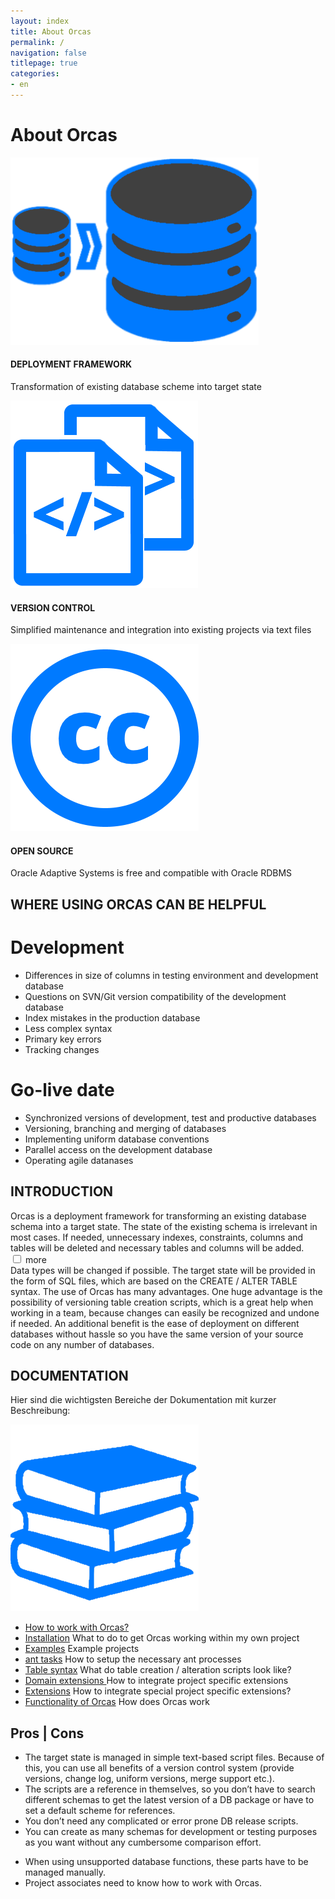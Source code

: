 ```yaml
---
layout: index
title: About Orcas
permalink: /
navigation: false
titlepage: true 
categories: 
- en
---
```


<div id="titlepage-title"><h1>About Orcas</h1></div>
<div class="clearfix" id="short-description-container">
    <div>
        <img src="./assets/db_icon.png">
        <h4>DEPLOYMENT FRAMEWORK</h4>
        <p>Transformation of existing database scheme into target state</p>
    </div>
    <div>
        <img src="./assets/script_icon.png"/>
        <h4>VERSION CONTROL</h4>
        <p>Simplified maintenance and integration into existing projects via text files</p>
    </div>
    <div>
        <img  src="./assets/cc_icon.png">
        <h4>OPEN SOURCE</h4>
        <p>Oracle Adaptive Systems is free and compatible with Oracle RDBMS</p>
    </div>
</div>

<div class="clearfix" id="container">
<h2>WHERE USING ORCAS CAN BE HELPFUL</h2>
    <div><h1>Development</h1></div>
    <div>
        <div id="container-first-child">
            <ul>
                <li>Differences in size of columns in testing environment and development database</li>
                <li>Questions on SVN/Git version compatibility of the development database</li>
                <li>Index mistakes in the production database</li>
                <li>Less complex syntax</li>
                <li>Primary key errors</li>
                <li>Tracking changes</li>
            </ul>
        </div>
    </div>
    <div><h1>Go-live date</h1></div>
    <div>
        <div id="container-second-child">
            <ul>
                <li>Synchronized versions of development, test and productive databases</li>
                <li>Versioning, branching and merging of databases</li>
                <li>Implementing uniform database conventions</li>
                <li>Parallel access on the development database</li>
                <li>Operating agile datanases </li>
            </ul>
        </div>
    </div>
</div>

<div class="clearfix" id="description-panel">
    <h2>INTRODUCTION</h2>
    <div class="description-pt1">
        Orcas is a deployment framework for transforming an existing database schema into a target state. The state of the existing schema is irrelevant in most cases. If needed, unnecessary indexes, constraints, columns and tables will be deleted and necessary tables and columns will be added.
    </div>
    <input id="expand" type="checkbox" class="panel">
    <label for="expand" id="expand-title">more</label>
    <div class="description-pt2">
        Data types will be changed if possible. The target state will be provided in the form of SQL files, which are based on the CREATE / ALTER TABLE syntax. The use of Orcas has many advantages. One huge advantage is the possibility of versioning table creation scripts, which is a great help when working in a team, because changes can easily be recognized and undone if needed. An additional benefit is the ease of deployment on different databases without hassle so you have the same version of your source code on any number of databases.
     </div>
</div>

<div class="clearfix" id="documentation-list">
    <h2>DOCUMENTATION</h2>
    <p>Hier sind die wichtigsten Bereiche der Dokumentation mit kurzer Beschreibung:</p>
    <div><img src="./assets/docs_icon.png"/></div>
    <div>
        <ul>
            <li>
                <a href="{{site.baseurl}}/docs/usage/">How to work with Orcas?</a>
            </li>
            <li>
                <a href="{{site.baseurl}}/docs/installation/">Installation</a> What to do to get Orcas working within my own project
            </li>
            <li>
                <a href="{{site.baseurl}}/docs/de/examples/">Examples</a> Example projects
            </li>
            <li>
                <a href="{{site.baseurl}}/docs/de/ant-tasks/">ant tasks</a> How to setup the necessary ant processes
            </li>
            <li>
                <a href="{{site.baseurl}}/docs/de/statics-syntax/">Table  syntax</a> What do table creation / alteration scripts look like?
            </li>
            <li>
                <a href="{{site.baseurl}}/docs/de/domain-extension/">Domain extensions </a> 
                How to integrate project specific extensions
            </li>
            <li>
                <a href="{{site.baseurl}}/docs/de/extensions/">Extensions</a>
                How to integrate special project specific extensions?
            </li>
            <li>
                <a href="{{site.baseurl}}/docs/de/how-it-works/">Functionality of Orcas</a>   
                How does Orcas work
            </li>
        </ul>
    </div>
</div>
<div class="clearfix" id="pros-cons">
    <h2>Pros | Cons</h2>
    <div class="pros">
        <ul>
            <li>The target state is managed in simple text-based script files. Because of this, you can use all benefits of a version control system (provide versions, change log, uniform versions, merge support etc.).</li>
            <li>The scripts are a reference in themselves, so you don’t have to search different schemas to get the latest version of a DB package or have to set a default scheme for references.</li>
            <li>You don’t need any complicated or error prone DB release scripts.</li>
            <li>You can create as many schemas for development or testing purposes as you want without any cumbersome comparison effort.</li>
       </ul>
    </div>
    <div class="cons">
        <ul>
            <li>When using unsupported database functions, these parts have to be managed manually.</li>
            <li>Project associates need to know how to work with Orcas.</li>
        </ul>
    </div>
</div>
